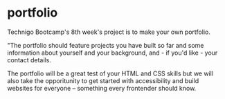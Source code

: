# portfolio

Technigo Bootcamp's 8th week's project is to make your own portfolio.

"The portfolio should feature projects you have built so far and some information about yourself and your background, and - if you'd like - your contact details.

The portfolio will be a great test of your HTML and CSS skills but we will also take the opporitunity to get started with accessibility and build websites for 
everyone – something every frontender should know. 